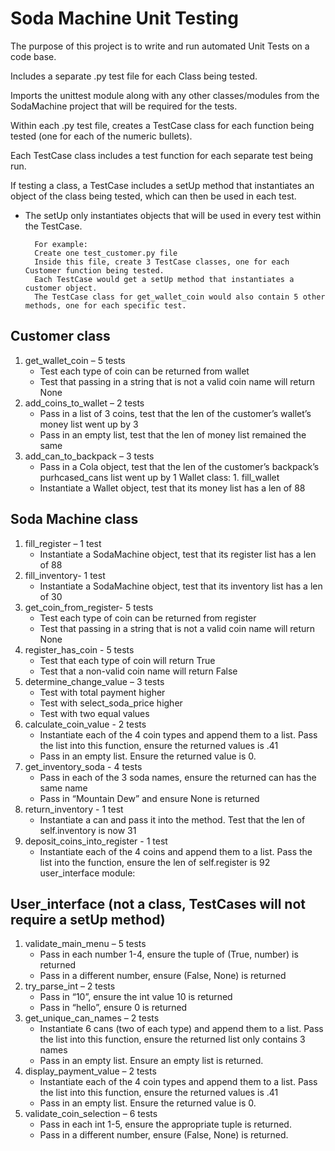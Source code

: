 # Soda Machine Unit Testing

The purpose of this project is to write and run automated Unit Tests on a code base.

Includes a separate .py test file for each Class being tested.

Imports the unittest module along with any other classes/modules from the SodaMachine project that will be required for the tests.

Within each .py test file, creates a TestCase class for each function being tested (one for each of the numeric bullets).

Each TestCase class includes a test function for each separate test being run.

If testing a class, a TestCase includes a setUp method that instantiates an object of the class being tested, which can then be used in each test.

- The setUp only instantiates objects that will be used in every test within the TestCase.

        For example:
        Create one test_customer.py file
        Inside this file, create 3 TestCase classes, one for each Customer function being tested.
        Each TestCase would get a setUp method that instantiates a customer object.
        The TestCase class for get_wallet_coin would also contain 5 other methods, one for each specific test.

## Customer class

1. get_wallet_coin – 5 tests
    - Test each type of coin can be returned from wallet
    - Test that passing in a string that is not a valid coin name will return None
2. add_coins_to_wallet – 2 tests
    - Pass in a list of 3 coins, test that the len of the customer’s wallet’s money list went up by 3
    - Pass in an empty list, test that the len of money list remained the same
3. add_can_to_backpack – 3 tests
    - Pass in a Cola object, test that the len of the customer’s backpack’s purhcased_cans list went up by 1 Wallet class: 1. fill_wallet
    - Instantiate a Wallet object, test that its money list has a len of 88

## Soda Machine class

1. fill_register – 1 test
    - Instantiate a SodaMachine object, test that its register list has a len of 88
2. fill_inventory- 1 test
    - Instantiate a SodaMachine object, test that its inventory list has a len of 30
3. get_coin_from_register- 5 tests
    - Test each type of coin can be returned from register
    - Test that passing in a string that is not a valid coin name will return None
4. register_has_coin - 5 tests
    - Test that each type of coin will return True
    - Test that a non-valid coin name will return False
5. determine_change_value – 3 tests
    - Test with total payment higher
    - Test with select_soda_price higher
    - Test with two equal values
6. calculate_coin_value - 2 tests
    - Instantiate each of the 4 coin types and append them to a list. Pass the list into this function, ensure the returned values is .41
    - Pass in an empty list. Ensure the returned value is 0.
7. get_inventory_soda - 4 tests
    - Pass in each of the 3 soda names, ensure the returned can has the same name
    - Pass in “Mountain Dew” and ensure None is returned
8. return_inventory - 1 test
    - Instantiate a can and pass it into the method. Test that the len of self.inventory is now 31
9. deposit_coins_into_register - 1 test
    - Instantiate each of the 4 coins and append them to a list. Pass the list into the function, ensure the len of self.register is 92 user_interface module:

## User_interface  (not a class, TestCases will not require a setUp method)

1. validate_main_menu – 5 tests
    - Pass in each number 1-4, ensure the tuple of (True, number) is returned
    - Pass in a different number, ensure (False, None) is returned
2. try_parse_int – 2 tests
    - Pass in “10”, ensure the int value 10 is returned
    - Pass in “hello”, ensure 0 is returned
3. get_unique_can_names – 2 tests
    - Instantiate 6 cans (two of each type) and append them to a list. Pass the list into this function, ensure the returned list only contains 3 names
    - Pass in an empty list. Ensure an empty list is returned.
4. display_payment_value – 2 tests
    - Instantiate each of the 4 coin types and append them to a list. Pass the list into this function, ensure the returned values is .41
    - Pass in an empty list. Ensure the returned value is 0.
5. validate_coin_selection – 6 tests
    - Pass in each int 1-5, ensure the appropriate tuple is returned.
    - Pass in a different number, ensure (False, None) is returned.
